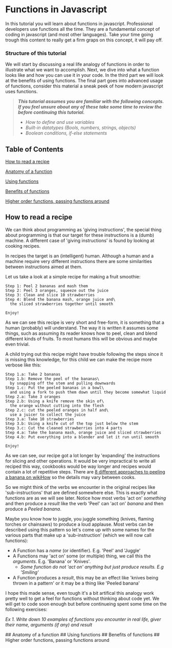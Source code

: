 # Functions in Javascript

In this tutorial you will learn about functions in javascript. Professional developers use functions all the time. They are a fundamental concept of coding in javascript (and most other languages). Take your time going trough this content to really get a firm graps on this concept, it will pay off.

### Structure of this tutorial
We will start by discussing a real life analogy of functions in order to illustrate what we want to accomplish. Next, we dive into what a function looks like and how you can use it in your code. In the third part we will look at the benefits of using functions. The final part goes into advanced usage of functions, consider this material a sneak peek of how modern javascript uses functions.

> _**This tutorial assumes you are familiar with the following concepts. If you feel unsure about any of these take some time to review the before continuing this tutorial.**_
> 
> - _How to define and use variables_
> - _Built-in datatypes (Bools, numbers, strings, objects)_
> - _Boolean conditions, if-else statements_

## Table of Contents  
[How to read a recipe](#recipe)  

[Anatomy of a function](#anatomy)

[Using functions](#using)

[Benefits of functions](#benefits)

[Higher order functions, passing functions around](#passing)


## How to read a recipe
<a name="recipe"/>
We can think about programming as 'giving instructions', the special thing about programming is that our target for these instructions is a (dumb) machine. 
A different case of 'giving instructions' is found by looking at cooking recipes. 

In recipes the target is an (intelligent) human. Although a human and a machine require very different instructions there are some similarities between instructions aimed at them.


Let us take a look at a simple recipe for making a fruit smoothie:
```
Step 1: Peel 2 bananas and mash them
Step 2: Peel 3 oranges, squeeze out the juice
Step 3: Clean and slice 10 strawberries
Step 4: Blend the banana mash, orange juice and\
  the sliced strawberries together until smooth

Enjoy!
```

As we can see this recipe is very short and free-form, it is something that a human (probably) will understand. 
The way it is written it assumes some things, such as assuming its reader knows how to peel, clean and blend different kinds of fruits. To most humans this will be obvious and maybe even trivial.

A child trying out this recipe might have trouble following the steps since it is missing this knowledge, for this child we can make the recipe more verbose like this:

```
Step 1.a: Take 2 bananas
Step 1.b: Remove the peel of the bananas\
  by snapping off the stem and pulling downwards
Step 1.c: Put the peeled bananas in a bowl\
  and using a fork to push them down until they become somewhat liquid
Step 2.a: Take 3 oranges
Step 2.b: Using a knife remove the skin of\ 
  the orange without cutting into the flesh
Step 2.c: cut the peeled oranges in half and\
  use a juicer to collect the juice
Step 3.a: Take 10 strawberries
Step 3.b: Using a knife cut of the top just below the stem
Step 3.c: Cut the cleaned strawberries into 4 parts
Step 4.a: Take the banana mash, orange juice and sliced strawberries
Step 4.b: Put everything into a blender and let it run until smooth

Enjoy!
```
As we can see, our recipe got a lot longer by 'expanding' the instructions for slicing and other operations. It would be very impractical to write all reciped this way, cookbooks would be way longer and recipes would contain a lot of repetitive steps. There are [8 different approaches to peeling a banana on wikiHow](https://www.wikihow.com/Peel-a-Banana) so the details may vary between cooks.

So we might think of the verbs we encounter in the original recipes like 'sub-instructions' that are defined somewhere else. This is exactly what functions are as we will see later. Notice how most verbs 'act on' *something* and then produce a _result_ like the verb 'Peel' can 'act on' *banana* and then produce a _Peeled banana_. 

Maybe you know how to juggle, you juggle something (knives, flaming torches or chainsaws) to produce a loud applause. Most verbs can be described using this pattern so let's come up with some names for the various parts that make up a 'sub-instruction' (which we will now call functions):

- A Function has a *name* (or identifier). E.g. 'Peel' and 'Juggle'
- A Functions may 'act on' some (or multiple) thing, we call this the *arguments*. E.g. 'Banana' or 'Knives'.
  - _Some function do not 'act on' anything but just produce results. E.g 'Smiling'_
- A Function produces a *result*, this may be an effect like 'knives being thrown in a pattern' or it may be a thing like 'Peeled banana' 

I hope this made sense, even tough it's a bit artifical this analogy work pretty well to get a feel for functions without thinking about code yet. We will get to code soon enough but before continueing spent some time on the following exercises:

_Ex 1. Write down 10 examples of functions you encounter in real life, giver their *name, arguments (if any) and result*_

<a name="anatomy"/>
## Anatomy of a function

<a name="using"/>
## Using functions

<a name="benefits"/>
## Benefits of functions

<a name="passing"/>
## Higher order functions, passing functions around 

